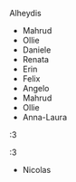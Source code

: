 Alheydis
- Mahrud
- Ollie
- Daniele
- Renata
- Erin
- Felix
- Angelo
- Mahrud
- Ollie
- Anna-Laura




:3

:3
- Nicolas

